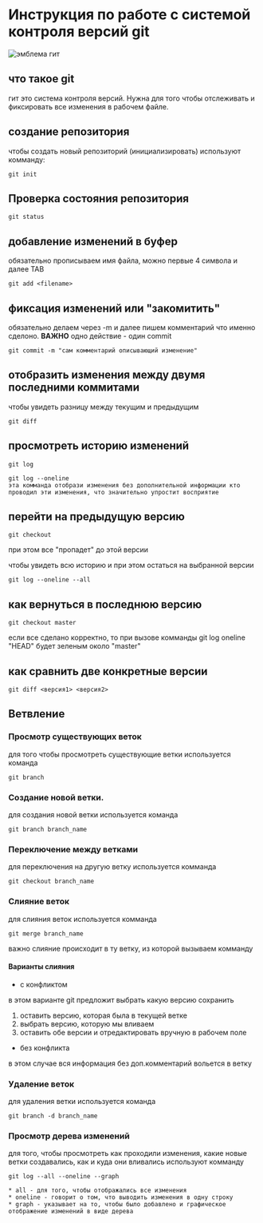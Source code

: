 # **Инструкция по работе с системой контроля версий git**

![эмблема гит](git.jpg)

## что такое git 
гит это система контроля версий. Нужна для того чтобы отслеживать и фиксировать все изменения в рабочем файле.

## создание репозитория
чтобы создать новый репозиторий (инициализировать) используют комманду:

    git init

## Проверка состояния репозитория

    git status

## добавление изменений в буфер 
обязательно прописываем имя файла, можно первые 4 символа и далее TAB

    git add <filename>

## фиксация изменений или "закомитить"
обязательно делаем через -m и далее пишем комментарий что именно сделоно. **ВАЖНО** одно действие - один commit

    git commit -m "сам комментарий описывающий изменение"
    
## отобразить изменения между двумя последними коммитами
чтобы увидеть разницу между текущим и предыдущим 

    git diff

## просмотреть историю изменений 

    git log 

    git log --oneline 
    эта комманда отобрази изменения без дополнительной информации кто проводил эти изменения, что значительно упростит восприятие 

## перейти на предыдущую версию 

    git checkout
при этом все "пропадет" до этой версии

чтобы увидеть всю историю и при этом остаться на выбранной версии 

    git log --oneline --all 

 ## как вернуться в последнюю версию

    git checkout master
если все сделано корректно, то при вызове комманды git log oneline "HEAD" будет зеленым около "master"

## как сравнить две конкретные версии

    git diff <версия1> <версия2>

## Ветвление

### Просмотр существующих веток 

для того чтобы просмотреть существующие ветки 
используется команда 

    git branch

### Создание новой ветки.

для создания новой ветки используется команда 

    git branch branch_name

### Переключение между ветками 

для переключения на другую ветку используется комманда

    git checkout branch_name

### Слияние веток

для слияния веток используется комманда 

    git merge branch_name

важно слияние происходит в ту ветку,
из которой вызываем комманду 

#### Варианты слияния

* с конфликтом

в этом варианте git предложит выбрать какую версию сохранить 
1. оставить версию, которая была в текущей ветке
2. выбрать версию, которую мы вливаем
3. оставить обе версии и отредактировать вручную в рабочем поле

* без конфликта

в этом случае вся информация без доп.комментарий вольется в ветку

### Удаление веток
для удаления ветки используется команда 

    git branch -d branch_name

 ### Просмотр дерева изменений

 для того, чтобы просмотреть как проходили изменения,
 какие новые ветки создавались, как и куда они вливались
 используют комманду

    git log --all --oneline --graph

    * all - для того, чтобы отображались все изменения
    * oneline - говорит о том, что выводить изменения в одну строку
    * graph - указывает на то, чтобы было добавлено и графическое отображение изменений в виде дерева

    

